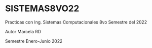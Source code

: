 # SISTEMAS8VO22
Practicas con Ing. Sistemas Computacionales 8vo Semestre del 2022

Autor Marcela RD

Semestre Enero-Junio 2022
